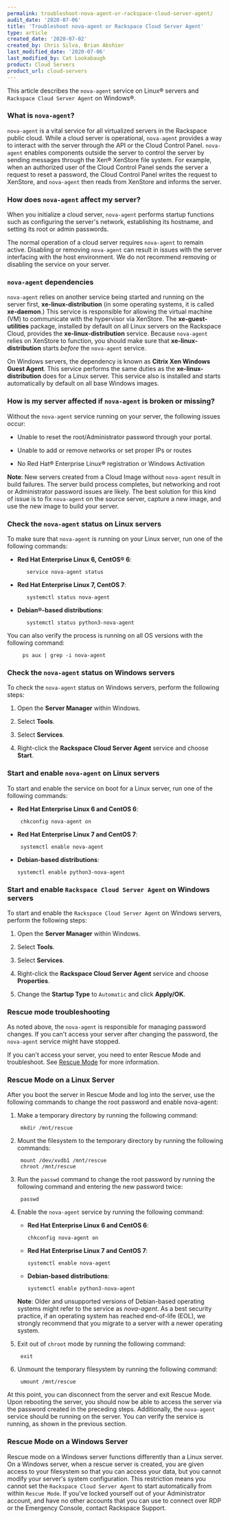 ```yaml
---
permalink: troubleshoot-nova-agent-or-rackspace-cloud-server-agent/
audit_date: '2020-07-06'
title: 'Troubleshoot nova-agent or Rackspace Cloud Server Agent'
type: article
created_date: '2020-07-02'
created_by: Chris Silva, Brian Abshier
last_modified_date: '2020-07-06'
last_modified_by: Cat Lookabaugh
product: Cloud Servers
product_url: cloud-servers
---
```


This article describes the `nova-agent` service on Linux&reg; servers and `Rackspace Cloud Server Agent` on
Windows&reg;. 

### What is `nova-agent`?
  
`nova-agent` is a vital service for all virtualized servers in the Rackspace public cloud. While a cloud server is
operational, `nova-agent` provides a way to interact with the server through the API or the Cloud Control Panel.
`nova-agent` enables components outside the server to control the server by sending messages through the Xen&reg; XenStore
file system. For example, when an authorized user of the Cloud Control Panel sends the server a request to reset a
password, the Cloud Control Panel writes the request to XenStore, and `nova-agent` then reads from XenStore and informs
the server.

### How does `nova-agent` affect my server?
  
When you initialize a cloud server, `nova-agent` performs startup functions such as configuring the server's network,
establishing its hostname, and setting its root or admin passwords.

The normal operation of a cloud server requires `nova-agent` to remain active. Disabling or removing `nova-agent` can result
in issues with the server interfacing with the host environment. We do not recommend removing or disabling the service
on your server. 

### `nova-agent` dependencies

`nova-agent` relies on another service being started and running on the server first, **xe-linux-distribution** (in some
operating systems, it is called **xe-daemon**.) This service is responsible for allowing the virtual machine (VM) to
communicate with the hypervisor via XenStore. The **xe-guest-utilities** package, installed by default on all Linux
servers on the Rackspace Cloud, provides the **xe-linux-distribution** service. Because `nova-agent` relies on XenStore to
function, you should make sure that **xe-linux-distribution** starts *before* the `nova-agent` service.

On Windows servers, the dependency is known as **Citrix Xen Windows Guest Agent**. This service performs the same duties
as the **xe-linux-distribution** does for a Linux server. This service also is installed and starts automatically by
default on all base Windows images.

### How is my server affected if `nova-agent` is broken or missing?

Without the `nova-agent` service running on your server, the following issues occur:

- Unable to reset the root/Administrator password through your portal.

- Unable to add or remove networks or set proper IPs or routes

- No Red Hat&reg; Enterprise Linux&reg; registration or Windows Activation

  
**Note**: New servers created from a Cloud Image without `nova-agent` result in build failures. The server
build process completes, but networking and root or Administrator password issues are likely. The best solution
for this kind of issue is to fix `nova-agent` on the source server, capture a new image, and use the new image to
build your server.

### Check the `nova-agent` status on Linux servers

To make sure that `nova-agent` is running on your Linux server, run one of the following commands:

  
- **Red Hat Enterprise Linux 6, CentOS® 6**:

         service nova-agent status
 
- **Red Hat Enterprise Linux 7, CentOS 7**:

         systemctl status nova-agent
  

- **Debian®-based distributions**:

         systemctl status python3-nova-agent

You can also verify the process is running on all OS versions with the following command:

         ps aux | grep -i nova-agent

### Check the `nova-agent` status on Windows servers
 
To check the `nova-agent` status on Windows servers, perform the following steps:

1. Open the **Server Manager** within Windows.

2. Select **Tools**.

3. Select **Services**.

4. Right-click the **Rackspace Cloud Server Agent** service and choose **Start**.

  
### Start and enable `nova-agent` on Linux servers

To start and enable the service on boot for a Linux server, run one of the following commands:

- **Red Hat Enterprise Linux 6 and CentOS 6**:

       chkconfig nova-agent on

- **Red Hat Enterprise Linux 7 and CentOS 7**:

       systemctl enable nova-agent

- **Debian-based distributions**:

      systemctl enable python3-nova-agent

### Start and enable `Rackspace Cloud Server Agent` on Windows servers

To start and enable the `Rackspace Cloud Server Agent` on Windows servers, perform the following steps:

1. Open the **Server Manager** within Windows.

2. Select **Tools**.

3. Select **Services**.

4. Right-click the **Rackspace Cloud Server Agent** service and choose **Properties**.

5. Change the **Startup Type** to `Automatic` and click **Apply/OK**.
  
### Rescue mode troubleshooting

As noted above, the `nova-agent` is responsible for managing password changes. If you can't access your server
after changing the password, the `nova-agent` service might have stopped.

If you can't access your server, you need to enter Rescue Mode and troubleshoot. See 
[Rescue Mode](https://support.rackspace.com/how-to/rescue-mode/) for more information.

### Rescue Mode on a Linux Server  

After you boot the server in Rescue Mode and log into the server, use the following commands to change the root
password and enable nova-agent:

1. Make a temporary directory by running the following command:

        mkdir /mnt/rescue

2. Mount the filesystem to the temporary directory by running the following commands:
 
        mount /dev/xvdb1 /mnt/rescue
        chroot /mnt/rescue

3. Run the `passwd` command to change the root password by running the following command and entering the new password twice: 

        passwd
  
4. Enable the `nova-agent` service by running the following command:

   - **Red Hat Enterprise Linux 6 and CentOS 6**:

         chkconfig nova-agent on
  
   - **Red Hat Enterprise Linux 7 and CentOS 7**:

         systemctl enable nova-agent
 
   - **Debian-based distributions**:

         systemctl enable python3-nova-agent

    **Note**: Older and unsupported versions of Debian-based operating systems might refer to the service as 
    *nova-agent*. As a best security practice, if an operating system has reached end-of-life (EOL), we strongly
    recommend that you migrate to a server with a newer operating system.

5. Exit out of `chroot` mode by running the following command:

        exit

6. Unmount the temporary filesystem by running the following command:

        umount /mnt/rescue
  
At this point, you can disconnect from the server and exit Rescue Mode. Upon rebooting the server, you should
now be able to access the server via the password created in the preceding steps. Additionally, the `nova-agent`
service should be running on the server. You can verify the service is running, as shown in the previous section.

### Rescue Mode on a Windows Server

Rescue mode on a Windows server functions differently than a Linux server. On a Windows server, when a rescue server
is created, you are given access to your filesystem so that you can access your data, but you cannot modify your
server's system configuration. This restriction means you cannot set the `Rackspace Cloud Server Agent` to start automatically
from within `Rescue Mode`. If you've locked yourself out of your Administrator account, and have no other accounts
that you can use to connect over RDP or the Emergency Console, contact Rackspace Support. 
